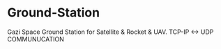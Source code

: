 # Ground-Station
Gazi Space Ground Station for Satellite & Rocket & UAV.
TCP-IP <-> UDP COMMUNUCATION
